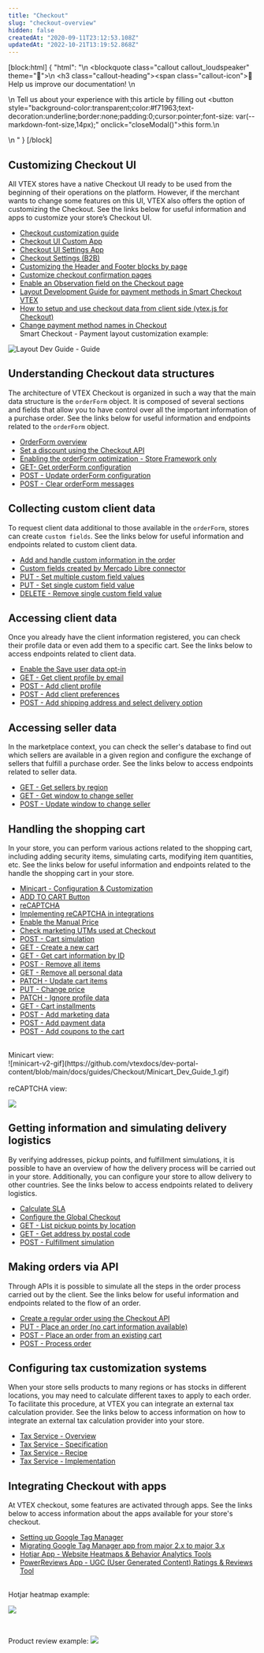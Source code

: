 ```yaml
---
title: "Checkout"
slug: "checkout-overview"
hidden: false
createdAt: "2020-09-11T23:12:53.108Z"
updatedAt: "2022-10-21T13:19:52.868Z"
---
```

[block:html]
{
  "html": "<style>\n    .markdown-body .callout[theme=\"📣\"] {\n    --icon: \"\\f0a1\";\n    --icon-color: #142032;\n    --border: #142032;\n    --background: #f8f7fc;\n    --text: #4a596b;\n    }\n  </style>\n  <blockquote class=\"callout callout_loudspeaker\" theme=\"📣\">\n    <h3 class=\"callout-heading\"><span class=\"callout-icon\">📣</span>Help us improve our documentation! </h3>\n      <p>\n      Tell us about your experience with this article by filling out <button style=\"background-color:transparent;color:#f71963;text-decoration:underline;border:none;padding:0;cursor:pointer;font-size: var(--markdown-font-size,14px);\" onclick=\"closeModal()\">this form.</button>\n      </p>\n  </blockquote>"
}
[/block]
## Customizing Checkout UI 

All VTEX stores have a native Checkout UI ready to be used from the beginning of their operations on the platform. However, if the merchant wants to change some features on this UI, VTEX also offers the option of customizing the Checkout. See the links below for useful information and apps to customize your store’s Checkout UI.

* [Checkout customization guide](https://developers.vtex.com/vtex-rest-api/docs/checkout-customization-guide)
* [Checkout UI Custom App](https://developers.vtex.com/vtex-developer-docs/docs/vtex-checkout-ui-custom-v0)
* [Checkout UI Settings App](https://developers.vtex.com/vtex-developer-docs/docs/vtex-checkout-ui-settings)
* [Checkout Settings (B2B)](https://developers.vtex.com/vtex-developer-docs/docs/vtex-b2b-checkout-settings)
* [Customizing the Header and Footer blocks by page](https://developers.vtex.com/vtex-developer-docs/docs/vtex-io-documentation-customizing-the-header-and-footer-blocks-by-page)
* [Customize checkout confirmation pages](https://developers.vtex.com/vtex-rest-api/docs/customize-checkout-confirmation-pages)
* [Enable an Observation field on the Checkout page](https://developers.vtex.com/vtex-rest-api/docs/enable-an-observation-field-on-the-checkout-page)
* [Layout Development Guide for payment methods in Smart Checkout VTEX](https://developers.vtex.com/vtex-rest-api/docs/layout-development-guide-for-payment-methods-in-smart-checkout-vtex)
* [How to setup and use checkout data from client side (vtex.js for Checkout)](https://developers.vtex.com/vtex-rest-api/docs/vtexjs-for-checkout)
* [Change payment method names in Checkout](https://developers.vtex.com/vtex-rest-api/docs/change-payment-method-names-in-checkout)<br>
Smart Checkout - Payment layout customization example:

![Layout Dev Guide - Guide](https://github.com/vtexdocs/dev-portal-content/blob/main/docs/guides/Checkout/Layout_Dev_Guide_29.gif)

## Understanding Checkout data structures

The architecture of VTEX Checkout is organized in such a way that the main data structure is the `orderForm` object. It is composed of several sections and fields that allow you to have control over all the important information of a purchase order. See the links below for useful information and endpoints related to the `orderForm` object.

* [OrderForm overview](https://developers.vtex.com/docs/guides/orderform-fields)
* [Set a discount using the Checkout API](https://developers.vtex.com/vtex-rest-api/docs/set-a-discount-using-the-checkout-api)
* [Enabling the orderForm optimization - Store Framework only](https://developers.vtex.com/vtex-developer-docs/docs/vtex-io-documentation-enabling-order-form-optimization)
* [GET- Get orderForm configuration](https://developers.vtex.com/vtex-rest-api/reference/getorderformconfiguration)
* [POST - Update orderForm configuration](https://developers.vtex.com/vtex-rest-api/reference/updateorderformconfiguration)
* [POST - Clear orderForm messages](https://developers.vtex.com/vtex-rest-api/reference/clearorderformmessages)

## Collecting custom client data

To request client data additional to those available in the `orderForm`, stores can create `custom fields`. See the links below for useful information and endpoints related to custom client data.

* [Add and handle custom information in the order](add-and-handle-custom-information-in-the-order)
* [Custom fields created by Mercado Libre connector](https://developers.vtex.com/vtex-rest-api/docs/get-payment-data-mercado-libre-orders-api#understanding-customdata)
* [PUT - Set multiple custom field values](https://developers.vtex.com/vtex-rest-api/reference/setmultiplecustomfieldvalues)
* [PUT - Set single custom field value](https://developers.vtex.com/vtex-rest-api/reference/setsinglecustomfieldvalue)
* [DELETE - Remove single custom field value](https://developers.vtex.com/vtex-rest-api/reference/removesinglecustomfieldvalue)

## Accessing client data

Once you already have the client information registered, you can check their profile data or even add them to a specific cart. See the links below to access endpoints related to client data.

* [Enable the Save user data opt-in](https://developers.vtex.com/vtex-rest-api/docs/enable-the-save-user-data-opt-in)
* [GET - Get client profile by email](https://developers.vtex.com/vtex-rest-api/reference/getclientprofilebyemail)
* [POST - Add client profile](https://developers.vtex.com/vtex-rest-api/reference/addclientprofile)
* [POST - Add client preferences](https://developers.vtex.com/vtex-rest-api/reference/addclientpreferences)
* [POST - Add shipping address and select delivery option](https://developers.vtex.com/vtex-rest-api/reference/addshippingaddress)

## Accessing seller data

In the marketplace context, you can check the seller's database to find out which sellers are available in a given region and configure the exchange of sellers that fulfill a purchase order. See the links below to access endpoints related to seller data.

* [GET - Get sellers by region](https://developers.vtex.com/vtex-rest-api/reference/getsellersbyregion)
* [GET - Get window to change seller](https://developers.vtex.com/vtex-rest-api/reference/getwindowtochangeseller)
* [POST - Update window to change seller](https://developers.vtex.com/vtex-rest-api/reference/updatewindowtochangeseller)

## Handling the shopping cart

In your store, you can perform various actions related to the shopping cart, including adding security items, simulating carts, modifying item quantities, etc. See the links below for useful information and endpoints related to the handle the shopping cart in your store.

* [Minicart - Configuration & Customization](https://developers.vtex.com/vtex-developer-docs/docs/vtex-minicart)
* [ADD TO CART Button](https://developers.vtex.com/vtex-developer-docs/docs/vtex-add-to-cart-button#configuration)
* [reCAPTCHA](https://developers.vtex.com/vtex-rest-api/docs/recaptcha)
* [Implementing reCAPTCHA in integrations](https://developers.vtex.com/vtex-rest-api/docs/implementing-recaptcha-in-integrations)
* [Enable the Manual Price](https://developers.vtex.com/vtex-rest-api/docs/enable-the-manual-price)
* [Check marketing UTMs used at Checkout](https://developers.vtex.com/vtex-rest-api/docs/check-marketing-utms-used-at-checkout)
* [POST - Cart simulation](https://developers.vtex.com/vtex-rest-api/reference/cartsimulation)
* [GET - Create a new cart](https://developers.vtex.com/vtex-rest-api/reference/createanewcart)
* [GET - Get cart information by ID](https://developers.vtex.com/vtex-rest-api/reference/getcartinformationbyid)
* [POST - Remove all items](https://developers.vtex.com/vtex-rest-api/reference/removeallitems)
* [GET - Remove all personal data](https://developers.vtex.com/vtex-rest-api/reference/removeallpersonaldata)
* [PATCH - Update cart items](https://developers.vtex.com/vtex-rest-api/reference/itemsupdate)
* [PUT - Change price](https://developers.vtex.com/vtex-rest-api/reference/pricechange)
* [PATCH - Ignore profile data](https://developers.vtex.com/vtex-rest-api/reference/ignoreprofiledata)
* [GET - Cart installments](https://developers.vtex.com/vtex-rest-api/reference/getcartinstallments)
* [POST - Add marketing data](https://developers.vtex.com/vtex-rest-api/reference/addmarketingdata)
* [POST - Add payment data](https://developers.vtex.com/vtex-rest-api/reference/addpaymentdata)
* [POST - Add coupons to the cart](https://developers.vtex.com/vtex-rest-api/reference/addcoupons)
<br>
Minicart view:
<br>
![minicart-v2-gif](https://github.com/vtexdocs/dev-portal-content/blob/main/docs/guides/Checkout/Minicart_Dev_Guide_1.gif)
<br>
<br>
reCAPTCHA view:
<br>     

![](https://github.com/vtexdocs/dev-portal-content/blob/main/docs/guides/Checkout/reCAPTCHA_Dev_Guide_1.gif)

## Getting information and simulating delivery logistics

By verifying addresses, pickup points, and fulfillment simulations, it is possible to have an overview of how the delivery process will be carried out in your store. Additionally, you can configure your store to allow delivery to other countries. See the links below to access endpoints related to delivery logistics.

* [Calculate SLA](https://developers.vtex.com/vtex-rest-api/reference/calculatesla)
* [Configure the Global Checkout](https://developers.vtex.com/vtex-rest-api/docs/configure-the-global-checkout)
* [GET - List pickup points by location](https://developers.vtex.com/vtex-rest-api/reference/listpickupppointsbylocation)
* [GET - Get address by postal code](https://developers.vtex.com/vtex-rest-api/reference/getaddressbypostalcode)
* [POST - Fulfillment simulation](https://developers.vtex.com/vtex-rest-api/reference/fulfillment-simulation#request-body-example---checkout-simulation)

## Making orders via API

Through APIs it is possible to simulate all the steps in the order process carried out by the client. See the links below for useful information and endpoints related to the flow of an order.

* [Create a regular order using the Checkout API](https://developers.vtex.com/vtex-rest-api/docs/create-a-regular-order-using-the-checkout-api)
* [PUT - Place an order (no cart information available)](https://developers.vtex.com/vtex-rest-api/reference/placeorder)
* [POST - Place an order from an existing cart](https://developers.vtex.com/vtex-rest-api/reference/placeorderfromexistingorderform)
* [POST - Process order](https://developers.vtex.com/vtex-rest-api/reference/processorder)

## Configuring tax customization systems

When your store sells products to many regions or has stocks in different locations, you may need to calculate different taxes to apply to each order. To facilitate this procedure, at VTEX you can integrate an external tax calculation provider. See the links below to access information on how to integrate an external tax calculation provider into your store.

* [Tax Service - Overview](https://developers.vtex.com/vtex-rest-api/docs/tax-services-overview)
* [Tax Service - Specification](https://developers.vtex.com/vtex-rest-api/docs/tax-services-specification#checkout-configuration)
* [Tax Service - Recipe](https://developers.vtex.com/vtex-rest-api/docs/tax-services-recipe)
* [Tax Service - Implementation](https://developers.vtex.com/vtex-rest-api/docs/tax-services-reference-implementation)

## Integrating Checkout with apps

At VTEX checkout, some features are activated through apps. See the links below to access information about the apps available for your store's checkout.

* [Setting up Google Tag Manager](https://developers.vtex.com/vtex-developer-docs/docs/vtex-io-documentation-setting-up-google-tag-manager#creating-variables)
* [Migrating Google Tag Manager app from major 2.x to major 3.x](https://developers.vtex.com/vtex-developer-docs/docs/vtex-io-documentation-migrating-google-tag-manager-app#before-you-start)
* [Hotjar App - Website Heatmaps & Behavior Analytics Tools](https://developers.vtex.com/vtex-developer-docs/docs/vtex-hotjar)
* [PowerReviews App - UGC (User Generated Content) Ratings & Reviews Tool](https://developers.vtex.com/vtex-developer-docs/docs/vtex-powerreviews)
<br>
Hotjar heatmap example:

![](https://github.com/vtexdocs/dev-portal-content/blob/main/docs/guides/Checkout/Hotjar_example_Dev_Guide_1.png)

<br>

Product review example:
![](https://github.com/vtexdocs/dev-portal-content/blob/main/docs/guides/Checkout/Product_review_example_Dev_Guide_1.png)
